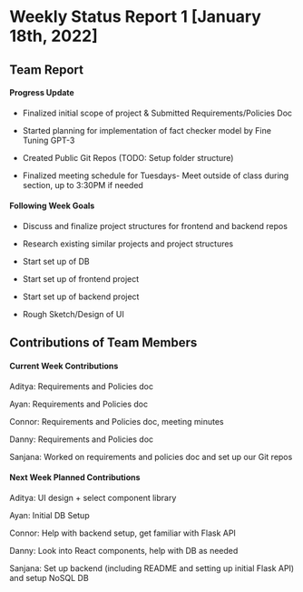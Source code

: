 ﻿# Weekly Status Report 1 [January 18th, 2022]

## **Team Report**

#### **Progress Update**

-   Finalized initial scope of project & Submitted Requirements/Policies Doc

-   Started planning for implementation of fact checker model by Fine Tuning GPT-3

-   Created Public Git Repos (TODO: Setup folder structure)

-   Finalized meeting schedule for Tuesdays- Meet outside of class during section, up to 3:30PM if needed

#### **Following Week Goals**
-   Discuss and finalize project structures for frontend and backend repos

-   Research existing similar projects and project structures

-   Start set up of DB

-   Start set up of frontend project

-   Start set up of backend project

-   Rough Sketch/Design of UI 

## **Contributions of Team Members**

#### **Current Week Contributions**

Aditya: Requirements and Policies doc

Ayan: Requirements and Policies doc

Connor: Requirements and Policies doc, meeting minutes

Danny: Requirements and Policies doc

Sanjana: Worked on requirements and policies doc and set up our Git repos 

#### **Next Week Planned Contributions**

Aditya: UI design + select component library

Ayan: Initial DB Setup

Connor: Help with backend setup, get familiar with Flask API

Danny: Look into React components, help with DB as needed

Sanjana: Set up backend (including README and setting up initial Flask API) and setup NoSQL DB